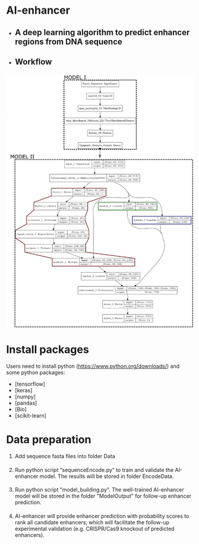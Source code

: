 # AI-enhancer
* ## A deep learning algorithm to predict enhancer regions from DNA sequence <h2> 
* ## Workflow <h3> 
![GitHub Logo](/images/Model_plot.png)

# Install packages
  Users need to install python (https://www.python.org/downloads/) and some python packages:
   * [tensorflow]
   * [keras]
   * [numpy]
   * [pandas]
   * [Bio]
   * [scikit-learn]
   
# Data preparation
 1. Add sequence fasta files into folder Data <h4> 
 2. Run python script “sequenceEncode.py” to train and validate the AI-enhancer model. The results will be stored in folder EncodeData. <h4>
 3. Run python script "model_building.py". The well-trained AI-enhancer model will be stored in the folder "ModelOutput" for follow-up enhancer prediction. <h4>
 4. AI-enhancer will provide enhancer prediction with probability scores to rank all candidate enhancers, which will facilitate the follow-up experimental validation (e.g. CRISPR/Cas9 knockout of predicted enhancers). <h4>
